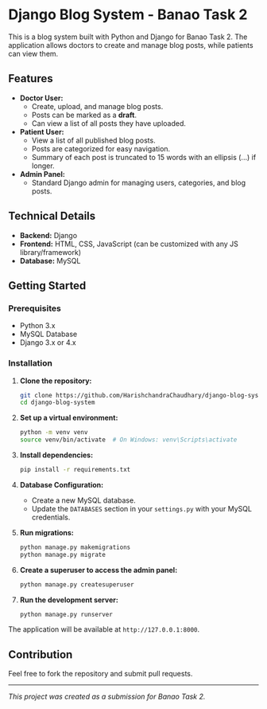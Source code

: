 # Django Blog System - Banao Task 2

This is a blog system built with Python and Django for Banao Task 2. The application allows doctors to create and manage blog posts, while patients can view them.

## Features

- **Doctor User:**
  - Create, upload, and manage blog posts.
  - Posts can be marked as a **draft**.
  - Can view a list of all posts they have uploaded.
- **Patient User:**
  - View a list of all published blog posts.
  - Posts are categorized for easy navigation.
  - Summary of each post is truncated to 15 words with an ellipsis (...) if longer.
- **Admin Panel:**
  - Standard Django admin for managing users, categories, and blog posts.

## Technical Details

- **Backend:** Django
- **Frontend:** HTML, CSS, JavaScript (can be customized with any JS library/framework)
- **Database:** MySQL

## Getting Started

### Prerequisites

- Python 3.x
- MySQL Database
- Django 3.x or 4.x

### Installation

1.  **Clone the repository:**
    ```bash
    git clone https://github.com/HarishchandraChaudhary/django-blog-system
    cd django-blog-system
    ```

2.  **Set up a virtual environment:**
    ```bash
    python -m venv venv
    source venv/bin/activate  # On Windows: venv\Scripts\activate
    ```

3.  **Install dependencies:**
    ```bash
    pip install -r requirements.txt
    ```

4.  **Database Configuration:**
    -   Create a new MySQL database.
    -   Update the `DATABASES` section in your `settings.py` with your MySQL credentials.

5.  **Run migrations:**
    ```bash
    python manage.py makemigrations
    python manage.py migrate
    ```

6.  **Create a superuser to access the admin panel:**
    ```bash
    python manage.py createsuperuser
    ```

7.  **Run the development server:**
    ```bash
    python manage.py runserver
    ```

The application will be available at `http://127.0.0.1:8000`.

## Contribution

Feel free to fork the repository and submit pull requests.

---

_This project was created as a submission for Banao Task 2._
